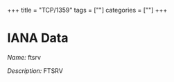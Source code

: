 +++
title = "TCP/1359"
tags = [""]
categories = [""]
+++

# IANA Data

_Name:_ ftsrv

_Description:_ FTSRV

